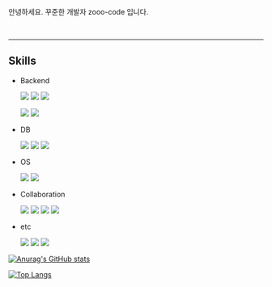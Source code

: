 
안녕하세요. 꾸준한 개발자 zooo-code 입니다.


<br>

---

## Skills

- Backend
  
  <img src="https://img.shields.io/badge/Spring-6DB33F?style=&logo=spring&logoColor=white"/></a>
  <img src="https://img.shields.io/badge/Springboot-6DB33F?style=&logo=springboot&logoColor=white"/></a>
  <img src="https://img.shields.io/badge/Java-007396?style=&logo=openjdk&logoColor=white"/></a>

  
  <img src="https://img.shields.io/badge/Apache Tomcat-F8DC75?style=&logo=apachetomcat&logoColor=black"/></a>
  <img src="https://img.shields.io/badge/JPA-2496ED?style=&logo=jpa&logoColor=black"/></a>


- DB

  <img src="https://img.shields.io/badge/mysql-4479A1?style=&logo=mysql&logoColor=white"/></a>
  <img src="https://img.shields.io/badge/mariadb-003545?style=&logo=mariadb&logoColor=white"/></a>
  <img src="https://img.shields.io/badge/oracle-F80000?style=&logo=oracle&logoColor=white"/></a>

- OS

  <img src="https://img.shields.io/badge/Rocky Linux-10B981?style=&logo=rockylinux&logoColor=white"/>

  <img src="https://img.shields.io/badge/Ubuntu-E95420?style=&logo=ubuntu&logoColor=white"/>
  

- Collaboration

  <img src="https://img.shields.io/badge/Notion-000000?style=&logo=notion&logoColor=white"/>
  <img src="https://img.shields.io/badge/Jira-0052CC?style=&logo=jira&logoColor=white"/>
  <img src="https://img.shields.io/badge/Confluence-172B4D?style=&logo=confluence&logoColor=white"/>
  <img src="https://img.shields.io/badge/Slack-4A154B?style=&logo=slack&logoColor=white"/>

- etc

  <img src="https://img.shields.io/badge/Docker-2496ED?style=&logo=docker&logoColor=white"/>
  <img src="https://img.shields.io/badge/Kotlin-7F52FF?style=&logo=kotlin&logoColor=white"/></a>
  <img src="https://img.shields.io/badge/Python-3776AB?style=&logo=python&logoColor=white"/></a>
  
[![Anurag's GitHub stats](https://github-readme-stats.vercel.app/api?username=zooo-code)](https://github.com/anuraghazra/github-readme-stats)

[![Top Langs](https://github-readme-stats.vercel.app/api/top-langs/?username=zooo-code)](https://github.com/anuraghazra/github-readme-stats)


